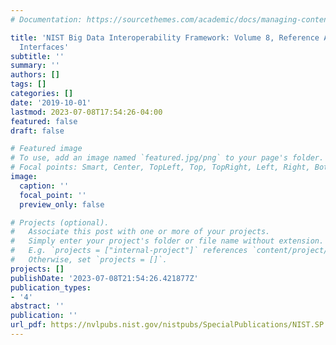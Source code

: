 ```yaml
---
# Documentation: https://sourcethemes.com/academic/docs/managing-content/

title: 'NIST Big Data Interoperability Framework: Volume 8, Reference Architecture
  Interfaces'
subtitle: ''
summary: ''
authors: []
tags: []
categories: []
date: '2019-10-01'
lastmod: 2023-07-08T17:54:26-04:00
featured: false
draft: false

# Featured image
# To use, add an image named `featured.jpg/png` to your page's folder.
# Focal points: Smart, Center, TopLeft, Top, TopRight, Left, Right, BottomLeft, Bottom, BottomRight.
image:
  caption: ''
  focal_point: ''
  preview_only: false

# Projects (optional).
#   Associate this post with one or more of your projects.
#   Simply enter your project's folder or file name without extension.
#   E.g. `projects = ["internal-project"]` references `content/project/deep-learning/index.md`.
#   Otherwise, set `projects = []`.
projects: []
publishDate: '2023-07-08T21:54:26.421877Z'
publication_types:
- '4'
abstract: ''
publication: ''
url_pdf: https://nvlpubs.nist.gov/nistpubs/SpecialPublications/NIST.SP.1500-9r1.pdf
---
```


